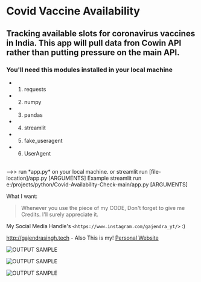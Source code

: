 # Covid Vaccine Availability
## Tracking available slots for coronavirus vaccines in India. This app will pull data fron Cowin API rather than putting pressure on the main API.<br>


### You'll need this modules installed in your local machine

*  1. requests
*  2. numpy
*  3. pandas
*  4. streamlit
*  5. fake_useragent
*  6. UserAgent

<br>
-->> run *app.py* on your local machine. 
or 
streamlit run [file-location]/app.py [ARGUMENTS]
Example
streamlit run e:/projects/python/Covid-Availability-Check-main/app.py [ARGUMENTS]


What I want:

> Whenever you use the piece of my CODE,
> Don't forget to give me Credits.
> I'll surely appreciate it.

My Social Media Handle's
`<https://www.instagram.com/gajendra_yt/>` :)

http://gajendrasingh.tech - Also This is my!
[Personal Website](http://gajendrasingh.tech)

![OUTPUT SAMPLE](https://github.com/gajendra1405/COVID-VACCINE-AVAILABILITY/blob/main/output1.PNG)

![OUTPUT SAMPLE](https://github.com/gajendra1405/COVID-VACCINE-AVAILABILITY/blob/main/output2.PNG)

![OUTPUT SAMPLE](https://github.com/gajendra1405/COVID-VACCINE-AVAILABILITY/blob/main/output3.PNG)


